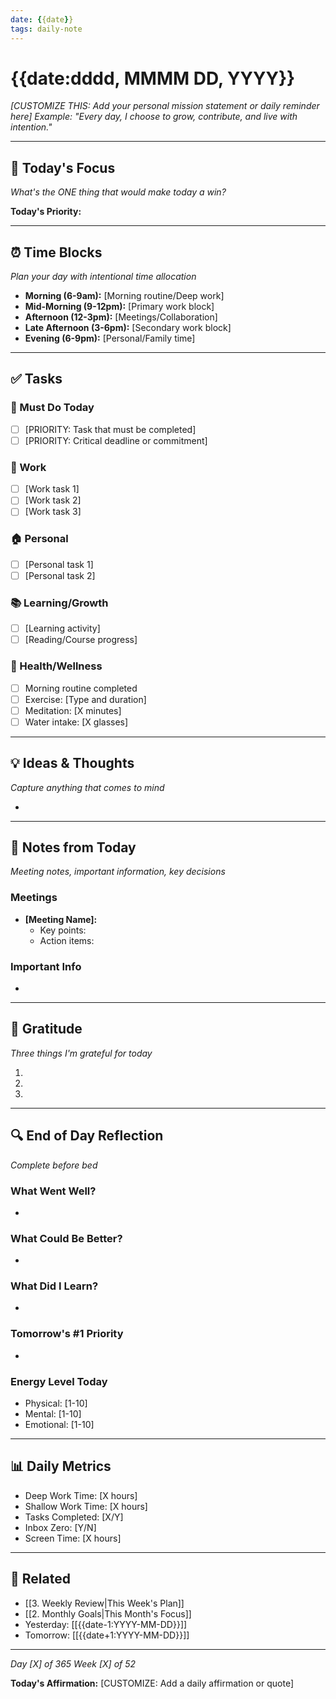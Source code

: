 ```yaml
---
date: {{date}}
tags: daily-note
---
```


# {{date:dddd, MMMM DD, YYYY}}

_[CUSTOMIZE THIS: Add your personal mission statement or daily reminder here]_
*Example: "Every day, I choose to grow, contribute, and live with intention."*

---

## 🎯 Today's Focus
*What's the ONE thing that would make today a win?*

**Today's Priority:** 

---

## ⏰ Time Blocks
*Plan your day with intentional time allocation*

- **Morning (6-9am):** [Morning routine/Deep work]
- **Mid-Morning (9-12pm):** [Primary work block]
- **Afternoon (12-3pm):** [Meetings/Collaboration]
- **Late Afternoon (3-6pm):** [Secondary work block]
- **Evening (6-9pm):** [Personal/Family time]

---

## ✅ Tasks

### 🔴 Must Do Today
- [ ] [PRIORITY: Task that must be completed]
- [ ] [PRIORITY: Critical deadline or commitment]

### 💼 Work
- [ ] [Work task 1]
- [ ] [Work task 2]
- [ ] [Work task 3]

### 🏠 Personal
- [ ] [Personal task 1]
- [ ] [Personal task 2]

### 📚 Learning/Growth
- [ ] [Learning activity]
- [ ] [Reading/Course progress]

### 🏃 Health/Wellness
- [ ] Morning routine completed
- [ ] Exercise: [Type and duration]
- [ ] Meditation: [X minutes]
- [ ] Water intake: [X glasses]

---

## 💡 Ideas & Thoughts
*Capture anything that comes to mind*

- 

---

## 📝 Notes from Today
*Meeting notes, important information, key decisions*

### Meetings
- **[Meeting Name]:** 
  - Key points:
  - Action items:

### Important Info
- 

---

## 🌟 Gratitude
*Three things I'm grateful for today*

1. 
2. 
3. 

---

## 🔍 End of Day Reflection
*Complete before bed*

### What Went Well?
- 

### What Could Be Better?
- 

### What Did I Learn?
- 

### Tomorrow's #1 Priority
- 

### Energy Level Today
- Physical: [1-10]
- Mental: [1-10]
- Emotional: [1-10]

---

## 📊 Daily Metrics
- Deep Work Time: [X hours]
- Shallow Work Time: [X hours]
- Tasks Completed: [X/Y]
- Inbox Zero: [Y/N]
- Screen Time: [X hours]

---

## 🔗 Related
- [[3. Weekly Review|This Week's Plan]]
- [[2. Monthly Goals|This Month's Focus]]
- Yesterday: [[{{date-1:YYYY-MM-DD}}]]
- Tomorrow: [[{{date+1:YYYY-MM-DD}}]]

---

*Day [X] of 365*
*Week [X] of 52*

**Today's Affirmation:** [CUSTOMIZE: Add a daily affirmation or quote]